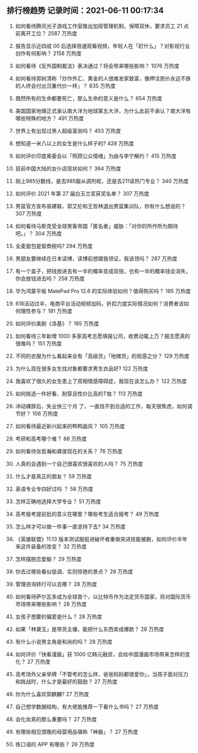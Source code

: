 
## 排行榜趋势 记录时间：2021-06-11 00:17:34
  
  1. 如何看待腾讯光子游戏工作室推出加班管理机制，保障双休，要求员工 21 点前离开工位？ 2587 万热度
    
  2. 报告显示近四成 00 后选择倍速观看视频，年轻人在「赶什么」？对影视行业创作有何影响？ 2158 万热度
    
  3. 如何看待《反外国制裁法》表决通过？将会带来哪些影响？ 1076 万热度
    
  4. 如何看待郭树清称「炒作外汇、黄金的人很难发家致富，像押注房价永远不跌的人终会付出沉重代价一样」？ 835 万热度
    
  5. 既然所有的生命都要死亡，那么生命的意义是什么？ 654 万热度
    
  6. 美国国家地理正式承认南大洋为地球第五大洋，为什么此前不承认？南大洋有哪些特殊的地方？ 491 万热度
    
  7. 世界上有出现过黑人超级富翁吗？ 453 万热度
    
  8. 想知道一米八以上的女生是什么样子的? 428 万热度
    
  9. 如何评价印度奥委会以「照顾公众情绪」为由与李宁解约？ 415 万热度
    
  10. 目前中国大陆的女仆店现状如何？ 364 万热度
    
  11. 刚上985分数线，是去985服从调剂呢，还是去211读热门专业？ 340 万热度
    
  12. 如何评价 2021 年第 27 届白玉兰奖获奖名单？ 307 万热度
    
  13. 男篮官方宣布易建联、郭艾伦和王哲林退出男篮集训队，你有什么想说的？ 307 万热度
    
  14. 如何看待马斯克受全球黑客帝国「匿名者」威胁：「对你的所作所为期待吧。」？ 304 万热度
    
  15. 全麦面包是智商税吗? 294 万热度
    
  16. 男朋友要继续在日本读博，读博前想跟我领证，我该领吗？ 287 万热度
    
  17. 有一个盒子，把钱放进去有一半的概率变成双倍，也有一半的概率钱会消失，你会放钱进去吗？ 258 万热度
    
  18. 华为鸿蒙平板 MatePad Pro 12.6 的实际体验如何？值得购买吗？ 185 万热度
    
  19. 618活动过半，电商平台活动频频加码，折扣力度实际情况如何？消费者该如何理性参与？ 181 万热度
    
  20. 如何评价美剧《洛基》？ 165 万热度
    
  21. 如何看待三年新增 1000 多家高考志愿填报公司，收费动辄上万？报志愿真的很难吗？ 151 万热度
    
  22. 不同的衣服为什么看起来会有「高级货」「地摊货」的观感之分？ 129 万热度
    
  23. 为什么现在很多女生找对象都要求男生衣品好? 122 万热度
    
  24. 我喜欢了很久的女生患上了双相情感障碍症，我现在该怎么办？ 122 万热度
    
  25. 如何挑选一件好看、耐穿且性价比高的T恤？ 113 万热度
    
  26. 冲动裸辞后，失业快三个月 了，一直找不到合适的工作，每天很焦虑，如何调节好？ 106 万热度
    
  27. 如何看待最近新兴起来的鸭鸭画风？ 105 万热度
    
  28. 考研和高考哪个难？ 88 万热度
    
  29. 如何看待张哲瀚和龚俊现在的关系？ 76 万热度
    
  30. 人真的会遇到一个自己很喜欢很喜欢的人吗？ 75 万热度
    
  31. 什么才是真正的朋友？ 59 万热度
    
  32. 英语专业专四好过吗 ？ 58 万热度
    
  33. 怎样正确地选择大学专业？ 51 万热度
    
  34. 高考报考提前批的意义在哪里？哪些考生适合报考？ 49 万热度
    
  35. 怎么样才可以做一件事一直坚持下去? 34 万热度
    
  36. 《英雄联盟》11.13 版本测试服挺进破坏者重做突进技能被删，如何评价半年来这件装备的改变？ 32 万热度
    
  37. 怎样摆脱恋爱脑？ 29 万热度
    
  38. 你去过哪些看似低调、实则惊艳的景点？ 28 万热度
    
  39. 管理咨询转行可以去哪？ 28 万热度
    
  40. 如何看待萨尔瓦多成为全球首个，以比特币作为法定货币国家，将对国际货币市场带来哪些影响？ 28 万热度
    
  41. 女孩子想要的偏爱是什么？ 28 万热度
    
  42. 如果「林黛玉」是带货主播，能把什么东西卖成爆款？ 28 万热度
    
  43. 有什么小说男主角是和尚的吗？ 28 万热度
    
  44. 如何评价「快看漫画」获 1000 亿韩元融资，会给中国漫画市场带来怎样的变化？ 27 万热度
    
  45. 高考场外父亲举牌「不管考的怎么样，爸爸妈妈都很爱你」，当孩子面对压力和挑战时，什么才是最好的鼓励？ 27 万热度
    
  46. 你为什么喜欢郭麒麟? 27 万热度
    
  47. 自己想学数据结构，有大佬能推荐一下看什么书吗？ 27 万热度
    
  48. 会化妆真的那么重要吗？ 27 万热度
    
  49. 有哪些相见恨晚的母婴用品堪称「神器」？ 27 万热度
    
  50. 练口语的 APP 有哪些？ 26 万热度
    